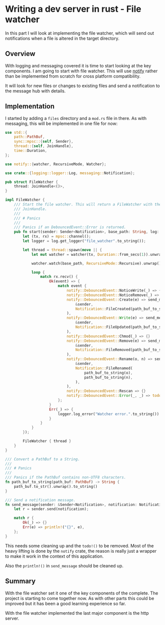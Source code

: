 <meta name="daria:article_id" content="writing_a_dev_server_in_rust_part_4">
<meta name="daria:title" content="Part 4">
<meta name="daria:title_slug" content="part_4">
<meta name="daria:order" content="3">
<meta name="daria:created_on" content="2022-07-05">
<meta name="daria:tags" content="rust,html/css,javascript">

# Writing a dev server in rust - File watcher

In this part I will look at implementing the file watcher, which will send out notifications when a file is altered in the target directory.

## Overview

With logging and messaging covered it is time to start looking at the key components. I am going to start with file watcher. 
This will use [notify](https://docs.rs/notify/latest/notify/) rather than be implemented from scratch for cross platform compatibility.

It will look for new files or changes to existing files and send a notification to the message hub with details.

## Implementation

I started by adding a `files` directory and a `mod.rs` file in there. As with messaging,  this will be implemented in one file for now:

```rust
use std::{
    path::PathBuf,
    sync::mpsc::{self, Sender},
    thread::{self, JoinHandle},
    time::Duration,
};

use notify::{watcher, RecursiveMode, Watcher};

use crate::{logging::logger::Log, messaging::Notification};

pub struct FileWatcher {
    thread: JoinHandle<()>,
}

impl FileWatcher {
    /// Start the file watcher. This will return a FileWatcher with the related thread's
    /// JoinHandle.
    ///
    /// # Panics
    ///
    /// Panics if an DebouncedEvent::Error is returned.
    pub fn start(sender: Sender<Notification>, base_path: String, log: &Log) -> FileWatcher {
        let (tx, rx) = mpsc::channel();
        let logger = log.get_logger("file_watcher".to_string());

        let thread = thread::spawn(move || {
            let mut watcher = watcher(tx, Duration::from_secs(1)).unwrap();

            watcher.watch(base_path, RecursiveMode::Recursive).unwrap();

            loop {
                match rx.recv() {
                    Ok(event) => {
                        match event {
                            notify::DebouncedEvent::NoticeWrite(_) => {}
                            notify::DebouncedEvent::NoticeRemove(_) => {}
                            notify::DebouncedEvent::Create(e) => send_message(
                                &sender,
                                Notification::FileCreated(path_buf_to_string(e)),
                            ),
                            notify::DebouncedEvent::Write(e) => send_message(
                                &sender,
                                Notification::FileUpdated(path_buf_to_string(e)),
                            ),
                            notify::DebouncedEvent::Chmod(_) => {}
                            notify::DebouncedEvent::Remove(e) => send_message(
                                &sender,
                                Notification::FileRemoved(path_buf_to_string(e)),
                            ),
                            notify::DebouncedEvent::Rename(o, n) => send_message(
                                &sender,
                                Notification::FileRenamed(
                                    path_buf_to_string(o),
                                    path_buf_to_string(n),
                                ),
                            ),
                            notify::DebouncedEvent::Rescan => {}
                            notify::DebouncedEvent::Error(_, _) => todo!(),
                        };
                    }
                    Err(_) => {
                        logger.log_error("Watcher error.".to_string()).unwrap();
                    }
                }
            }
        });

        FileWatcher { thread }
    }
}

/// Convert a PathBuf to a String.
///
/// # Panics
///
/// Panics if the PathBuf contains non-UTF8 characters.
fn path_buf_to_string(path_buf: PathBuf) -> String {
    path_buf.to_str().unwrap().to_string()
}

/// Send a notification message.
fn send_message(sender: &Sender<Notification>, notification: Notification) {
    let r = sender.send(notification);

    match r {
        Ok(_) => {}
        Err(e) => println!("{}", e),
    };
}
```

This needs some cleaning up and the `todo!()` to be removed. Most of the heavy lifting is done by the `notify` crate, the reason is really just a wrapper to make it work in the context of this application.

Also the `println!()` in `send_message` should be cleaned up.

## Summary

With the file watcher set it one of the key components of the complete. The project is starting to come together now. 
As with other parts this could be improved but it has been a good learning experience so far. 

With the file watcher implemented the last major component is the http server.